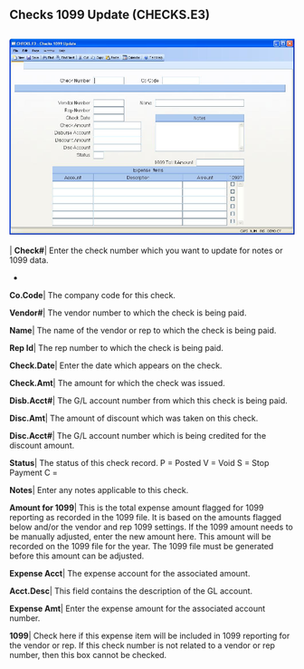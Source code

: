 ## Checks 1099 Update (CHECKS.E3)
<PageHeader />

##

![](./CHECKS-E3-1.jpg)

| **Check#**|  Enter the check number which you want to update for notes or
1099 data.

-  
**Co.Code**|  The company code for this check.

**Vendor#**|  The vendor number to which the check is being paid.

**Name**|  The name of the vendor or rep to which the check is being paid.

**Rep Id**|  The rep number to which the check is being paid.

**Check.Date**|  Enter the date which appears on the check.

**Check.Amt**|  The amount for which the check was issued.

**Disb.Acct#**|  The G/L account number from which this check is being paid.

**Disc.Amt**|  The amount of discount which was taken on this check.

**Disc.Acct#**|  The G/L account number which is being credited for the
discount amount.

**Status**|  The status of this check record. P = Posted V = Void S = Stop
Payment C =

**Notes**|  Enter any notes applicable to this check.

**Amount for 1099**|  This is the total expense amount flagged for 1099
reporting as recorded in the 1099 file. It is based on the amounts flagged
below and/or the vendor and rep 1099 settings. If the 1099 amount needs to be
manually adjusted, enter the new amount here. This amount will be recorded on
the 1099 file for the year. The 1099 file must be generated before this amount
can be adjusted.

**Expense Acct**|  The expense account for the associated amount.

**Acct.Desc**|  This field contains the description of the GL account.

**Expense Amt**|  Enter the expense amount for the associated account number.

**1099**|  Check here if this expense item will be included in 1099 reporting
for the vendor or rep. If this check number is not related to a vendor or rep
number, then this box cannot be checked.


<badge text= "Version 8.10.57 " vertical="middle" />

<PageFooter />
